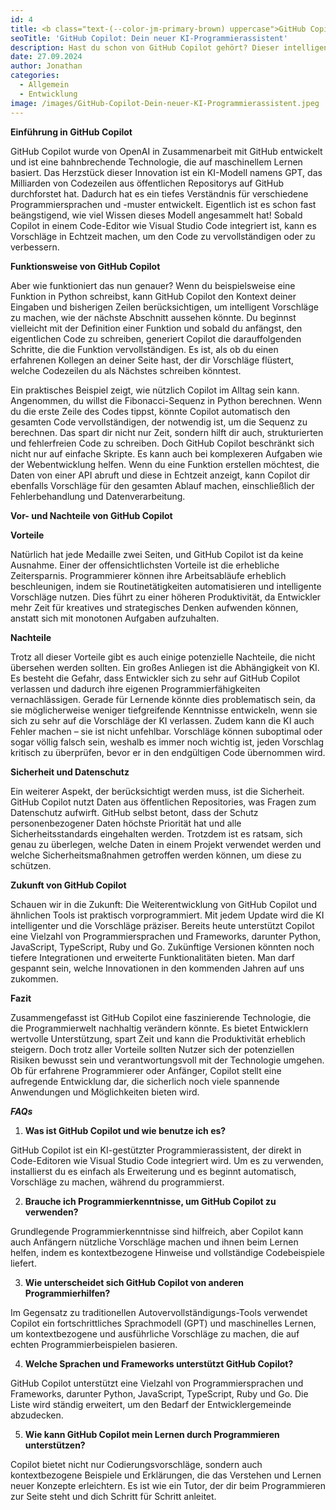 ```yaml
---
id: 4
title: <b class="text-(--color-jm-primary-brown) uppercase">GitHub Copilot:</b> Dein neuer KI-Programmierassistent
seoTitle: 'GitHub Copilot: Dein neuer KI-Programmierassistent'
description: Hast du schon von GitHub Copilot gehört? Dieser intelligente Programmierassistent könnte dein neuer bester Freund werden, wenn du mit Programmierung und Softwareentwicklung zu tun hast. Lass uns in die Welt von GitHub Copilot eintauchen und sehen, wie dieser KI-gestützte Helfer funktioniert, wo er uns unterstützen kann und welche Vor- und Nachteile damit einhergehen.
date: 27.09.2024
author: Jonathan
categories:
  - Allgemein
  - Entwicklung
image: /images/GitHub-Copilot-Dein-neuer-KI-Programmierassistent.jpeg
---
```


**Einführung in GitHub Copilot**

GitHub Copilot wurde von OpenAI in Zusammenarbeit mit GitHub entwickelt und ist eine bahnbrechende Technologie, die auf
maschinellem Lernen basiert. Das Herzstück dieser Innovation ist ein KI-Modell namens GPT, das Milliarden von Codezeilen
aus öffentlichen Repositorys auf GitHub durchforstet hat. Dadurch hat es ein tiefes Verständnis für verschiedene
Programmiersprachen und -muster entwickelt. Eigentlich ist es schon fast beängstigend, wie viel Wissen dieses Modell
angesammelt hat! Sobald Copilot in einem Code-Editor wie Visual Studio Code integriert ist, kann es Vorschläge in
Echtzeit machen, um den Code zu vervollständigen oder zu verbessern.

**Funktionsweise von GitHub Copilot**

Aber wie funktioniert das nun genauer? Wenn du beispielsweise eine Funktion in Python schreibst, kann GitHub Copilot den
Kontext deiner Eingaben und bisherigen Zeilen berücksichtigen, um intelligent Vorschläge zu machen, wie der nächste
Abschnitt aussehen könnte. Du beginnst vielleicht mit der Definition einer Funktion und sobald du anfängst, den
eigentlichen Code zu schreiben, generiert Copilot die darauffolgenden Schritte, die die Funktion vervollständigen. Es
ist, als ob du einen erfahrenen Kollegen an deiner Seite hast, der dir Vorschläge flüstert, welche Codezeilen du als
Nächstes schreiben könntest.

Ein praktisches Beispiel zeigt, wie nützlich Copilot im Alltag sein kann. Angenommen, du willst die Fibonacci-Sequenz in
Python berechnen. Wenn du die erste Zeile des Codes tippst, könnte Copilot automatisch den gesamten Code
vervollständigen, der notwendig ist, um die Sequenz zu berechnen. Das spart dir nicht nur Zeit, sondern hilft dir auch,
strukturierten und fehlerfreien Code zu schreiben. Doch GitHub Copilot beschränkt sich nicht nur auf einfache Skripte.
Es kann auch bei komplexeren Aufgaben wie der Webentwicklung helfen. Wenn du eine Funktion erstellen möchtest, die Daten
von einer API abruft und diese in Echtzeit anzeigt, kann Copilot dir ebenfalls Vorschläge für den gesamten Ablauf
machen, einschließlich der Fehlerbehandlung und Datenverarbeitung.

**Vor- und Nachteile von GitHub Copilot**

**Vorteile**

Natürlich hat jede Medaille zwei Seiten, und GitHub Copilot ist da keine Ausnahme. Einer der offensichtlichsten Vorteile
ist die erhebliche Zeitersparnis. Programmierer können ihre Arbeitsabläufe erheblich beschleunigen, indem sie
Routinetätigkeiten automatisieren und intelligente Vorschläge nutzen. Dies führt zu einer höheren Produktivität, da
Entwickler mehr Zeit für kreatives und strategisches Denken aufwenden können, anstatt sich mit monotonen Aufgaben
aufzuhalten.

**Nachteile**

Trotz all dieser Vorteile gibt es auch einige potenzielle Nachteile, die nicht übersehen werden sollten. Ein großes
Anliegen ist die Abhängigkeit von KI. Es besteht die Gefahr, dass Entwickler sich zu sehr auf GitHub Copilot verlassen
und dadurch ihre eigenen Programmierfähigkeiten vernachlässigen. Gerade für Lernende könnte dies problematisch sein, da
sie möglicherweise weniger tiefgreifende Kenntnisse entwickeln, wenn sie sich zu sehr auf die Vorschläge der KI
verlassen. Zudem kann die KI auch Fehler machen – sie ist nicht unfehlbar. Vorschläge können suboptimal oder sogar
völlig falsch sein, weshalb es immer noch wichtig ist, jeden Vorschlag kritisch zu überprüfen, bevor er in den
endgültigen Code übernommen wird.

**Sicherheit und Datenschutz**

Ein weiterer Aspekt, der berücksichtigt werden muss, ist die Sicherheit. GitHub Copilot nutzt Daten aus öffentlichen
Repositories, was Fragen zum Datenschutz aufwirft. GitHub selbst betont, dass der Schutz personenbezogener Daten höchste
Priorität hat und alle Sicherheitsstandards eingehalten werden. Trotzdem ist es ratsam, sich genau zu überlegen, welche
Daten in einem Projekt verwendet werden und welche Sicherheitsmaßnahmen getroffen werden können, um diese zu schützen.

**Zukunft von GitHub Copilot**

Schauen wir in die Zukunft: Die Weiterentwicklung von GitHub Copilot und ähnlichen Tools ist praktisch vorprogrammiert.
Mit jedem Update wird die KI intelligenter und die Vorschläge präziser. Bereits heute unterstützt Copilot eine Vielzahl
von Programmiersprachen und Frameworks, darunter Python, JavaScript, TypeScript, Ruby und Go. Zukünftige Versionen
könnten noch tiefere Integrationen und erweiterte Funktionalitäten bieten. Man darf gespannt sein, welche Innovationen
in den kommenden Jahren auf uns zukommen.

**Fazit**

Zusammengefasst ist GitHub Copilot eine faszinierende Technologie, die die Programmierwelt nachhaltig verändern könnte.
Es bietet Entwicklern wertvolle Unterstützung, spart Zeit und kann die Produktivität erheblich steigern. Doch trotz
aller Vorteile sollten Nutzer sich der potenziellen Risiken bewusst sein und verantwortungsvoll mit der Technologie
umgehen. Ob für erfahrene Programmierer oder Anfänger, Copilot stellt eine aufregende Entwicklung dar, die sicherlich
noch viele spannende Anwendungen und Möglichkeiten bieten wird.

***FAQs***

1. **Was ist GitHub Copilot und wie benutze ich es?**

GitHub Copilot ist ein KI-gestützter Programmierassistent, der direkt in Code-Editoren wie Visual Studio Code integriert
wird. Um es zu verwenden, installierst du es einfach als Erweiterung und es beginnt automatisch, Vorschläge zu machen,
während du programmierst.

2. **Brauche ich Programmierkenntnisse, um GitHub Copilot zu verwenden?**

Grundlegende Programmierkenntnisse sind hilfreich, aber Copilot kann auch Anfängern nützliche Vorschläge machen und
ihnen beim Lernen helfen, indem es kontextbezogene Hinweise und vollständige Codebeispiele liefert.

3. **Wie unterscheidet sich GitHub Copilot von anderen Programmierhilfen?**

Im Gegensatz zu traditionellen Autovervollständigungs-Tools verwendet Copilot ein fortschrittliches Sprachmodell (GPT)
und maschinelles Lernen, um kontextbezogene und ausführliche Vorschläge zu machen, die auf echten Programmierbeispielen
basieren.

4. **Welche Sprachen und Frameworks unterstützt GitHub Copilot?**

GitHub Copilot unterstützt eine Vielzahl von Programmiersprachen und Frameworks, darunter Python, JavaScript,
TypeScript, Ruby und Go. Die Liste wird ständig erweitert, um den Bedarf der Entwicklergemeinde abzudecken.

5. **Wie kann GitHub Copilot mein Lernen durch Programmieren unterstützen?**

Copilot bietet nicht nur Codierungsvorschläge, sondern auch kontextbezogene Beispiele und Erklärungen, die das Verstehen
und Lernen neuer Konzepte erleichtern. Es ist wie ein Tutor, der dir beim Programmieren zur Seite steht und dich Schritt
für Schritt anleitet.
